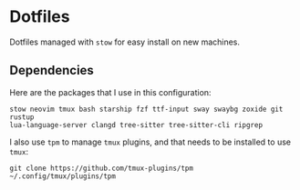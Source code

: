# Dotfiles

Dotfiles managed with `stow` for easy install on new machines.

## Dependencies

Here are the packages that I use in this configuration:

```
stow neovim tmux bash starship fzf ttf-input sway swaybg zoxide git rustup
lua-language-server clangd tree-sitter tree-sitter-cli ripgrep
```

I also use `tpm` to manage `tmux` plugins, and that needs to be installed to
use `tmux`:

```
git clone https://github.com/tmux-plugins/tpm ~/.config/tmux/plugins/tpm
```
